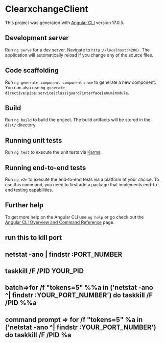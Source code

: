 # ClearxchangeClient

This project was generated with [Angular CLI](https://github.com/angular/angular-cli) version 17.0.5.

## Development server

Run `ng serve` for a dev server. Navigate to `http://localhost:4200/`. The application will automatically reload if you change any of the source files.

## Code scaffolding

Run `ng generate component component-name` to generate a new component. You can also use `ng generate directive|pipe|service|class|guard|interface|enum|module`.

## Build

Run `ng build` to build the project. The build artifacts will be stored in the `dist/` directory.

## Running unit tests

Run `ng test` to execute the unit tests via [Karma](https://karma-runner.github.io).

## Running end-to-end tests

Run `ng e2e` to execute the end-to-end tests via a platform of your choice. To use this command, you need to first add a package that implements end-to-end testing capabilities.

## Further help

To get more help on the Angular CLI use `ng help` or go check out the [Angular CLI Overview and Command Reference](https://angular.io/cli) page.

## run this to kill port
## netstat -ano | findstr :PORT_NUMBER
## taskkill /F /PID YOUR_PID
## batch=>for /f "tokens=5" %%a in ('netstat -ano ^| findstr :YOUR_PORT_NUMBER') do taskkill /F /PID %%a
## command prompt => for /f "tokens=5" %a in ('netstat -ano ^| findstr :YOUR_PORT_NUMBER') do taskkill /F /PID %a
